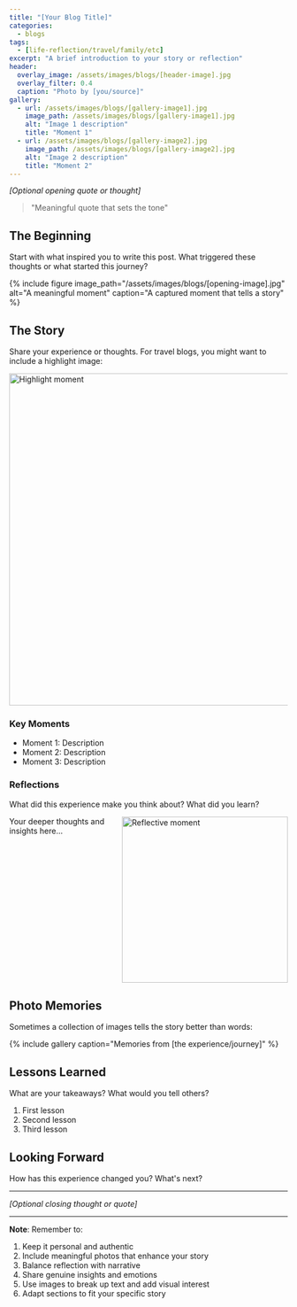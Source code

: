 ```yaml
---
title: "[Your Blog Title]"
categories:
  - blogs
tags:
  - [life-reflection/travel/family/etc]
excerpt: "A brief introduction to your story or reflection"
header:
  overlay_image: /assets/images/blogs/[header-image].jpg
  overlay_filter: 0.4
  caption: "Photo by [you/source]"
gallery:
  - url: /assets/images/blogs/[gallery-image1].jpg
    image_path: /assets/images/blogs/[gallery-image1].jpg
    alt: "Image 1 description"
    title: "Moment 1"
  - url: /assets/images/blogs/[gallery-image2].jpg
    image_path: /assets/images/blogs/[gallery-image2].jpg
    alt: "Image 2 description"
    title: "Moment 2"
---
```


*[Optional opening quote or thought]*

> "Meaningful quote that sets the tone"

## The Beginning

Start with what inspired you to write this post. What triggered these thoughts or what started this journey?

{% include figure image_path="/assets/images/blogs/[opening-image].jpg" alt="A meaningful moment" caption="A captured moment that tells a story" %}

## The Story

Share your experience or thoughts. For travel blogs, you might want to include a highlight image:

<img src="/assets/images/blogs/[highlight].jpg" alt="Highlight moment" width="600"/>

### Key Moments

- Moment 1: Description
- Moment 2: Description
- Moment 3: Description

### Reflections

What did this experience make you think about? What did you learn?

<img src="/assets/images/blogs/[reflection].jpg" alt="Reflective moment" width="300" style="float: right; margin-left: 10px;"/>

Your deeper thoughts and insights here...

<div style="clear: both;"></div>

## Photo Memories

Sometimes a collection of images tells the story better than words:

{% include gallery caption="Memories from [the experience/journey]" %}

## Lessons Learned

What are your takeaways? What would you tell others?

1. First lesson
2. Second lesson
3. Third lesson

## Looking Forward

How has this experience changed you? What's next?

---

*[Optional closing thought or quote]*

---

**Note**: Remember to:
1. Keep it personal and authentic
2. Include meaningful photos that enhance your story
3. Balance reflection with narrative
4. Share genuine insights and emotions
5. Use images to break up text and add visual interest
6. Adapt sections to fit your specific story 